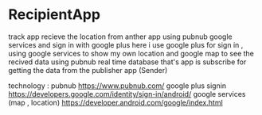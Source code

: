 # RecipientApp
track app recieve the location from anther app  using pubnub google services and sign in with google plus
here i use google plus for sign in  , using google services to show my own location and google map to see the recived data using pubnub 
real time database that's app is subscribe for getting the data from the publisher app (Sender)

technology :
pubnub https://www.pubnub.com/ 
google plus signin https://developers.google.com/identity/sign-in/android/
google services (map , location) https://developer.android.com/google/index.html
